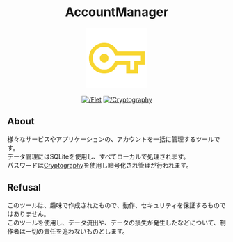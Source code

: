 <h1 align="center">AccountManager</h1>
<p align="center"><img width="140" src="https://raw.githubusercontent.com/NEONS-DESIGN/AccountManager/refs/heads/main/assets/icon.png"></p>

<p align="center">
  <a href="https://flet.dev/"><img src="https://img.shields.io/badge/Flet-v0.24.1-ee3167" alt="/Flet"></a>
  <a href="https://github.com/pyca/cryptography"><img src="https://img.shields.io/badge/Cryptography-v43.0.3-ffdc52" alt="/Cryptography"></a>
</p>

## About

様々なサービスやアプリケーションの、アカウントを一括に管理するツールです。<br>
データ管理にはSQLiteを使用し、すべてローカルで処理されます。<br>
パスワードは<a href="https://github.com/pyca/cryptography">Cryptography</a>を使用し暗号化され管理が行われます。

## Refusal

このツールは、趣味で作成されたもので、動作、セキュリティを保証するものではありません。<br>
このツールを使用し、データ流出や、データの損失が発生したなどについて、制作者は一切の責任を追わないものとします。
